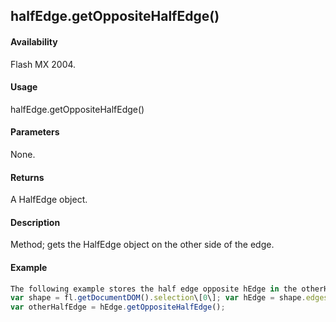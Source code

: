 ## halfEdge.getOppositeHalfEdge()

#### Availability

Flash MX 2004.

#### Usage

halfEdge.getOppositeHalfEdge()

#### Parameters

None.

#### Returns

A HalfEdge object.

#### Description

Method; gets the HalfEdge object on the other side of the edge.

#### Example

```javascript
The following example stores the half edge opposite hEdge in the otherHalfEdge variable:
var shape = fl.getDocumentDOM().selection\[0\]; var hEdge = shape.edges\[0\].getHalfEdge(0);
var otherHalfEdge = hEdge.getOppositeHalfEdge();

```